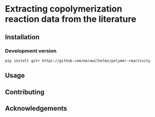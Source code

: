 # Extracting copolymerization reaction data from the literature

## Installation

### Development version 

```
pip install git+ https://github.com/marawilhelmi/polymer-reactivity
```


## Usage

## Contributing

## Acknowledgements
